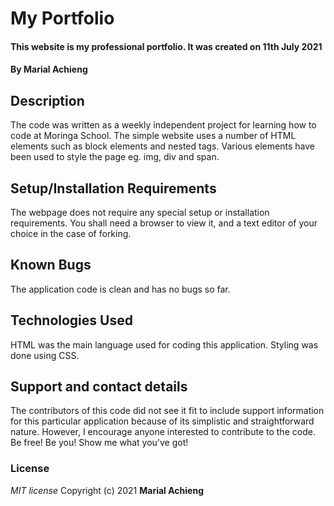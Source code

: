 # My Portfolio
#### This website is my professional portfolio. It was created on 11th July 2021

#### By **Marial Achieng**

## Description
The code was written as a weekly independent project for learning how to code at Moringa School. The simple website uses a number of HTML elements such as block elements and nested tags.
Various elements have been used to style the page eg. img, div and span.

## Setup/Installation Requirements
The webpage does not require any special setup or installation requirements. You shall need a browser to view it, and a text editor of your choice in the case of forking.

## Known Bugs
The application code is clean and has no bugs so far.

## Technologies Used
 HTML was the main language used for coding this application. Styling was done using CSS.
## Support and contact details
The contributors of this code did not see it fit to include support information for this particular application because of its simplistic and straightforward nature. However, I encourage anyone interested to contribute to the code. Be free! Be you! Show me what you've got!
### License
*MIT license*
Copyright (c) 2021 **Marial Achieng**
